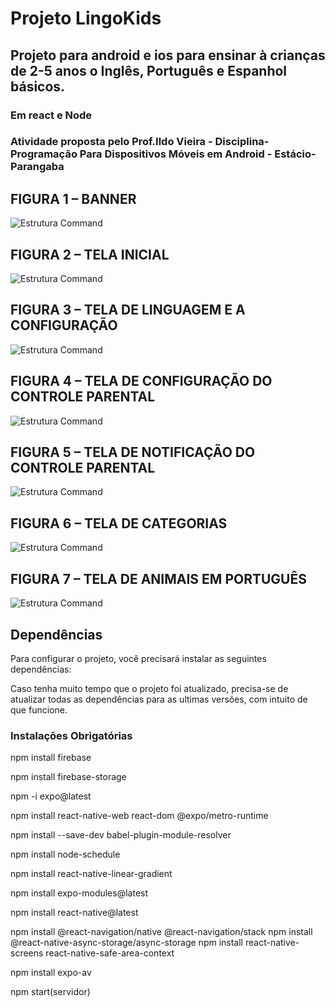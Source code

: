 # Projeto LingoKids
## Projeto para android e ios para ensinar à crianças de 2-5 anos o Inglês, Português e Espanhol básicos.
### Em react e Node

### Atividade proposta pelo Prof.Ildo Vieira - Disciplina-Programação Para Dispositivos Móveis em Android - Estácio-Parangaba

## FIGURA 1  – BANNER
![Estrutura Command](https://github.com/LaisGLima/LingoKids/blob/main/imagensReadme/BannerLingoKids.jpg)

## FIGURA 2  – TELA INICIAL
![Estrutura Command](https://github.com/LaisGLima/LingoKids/blob/main/imagensReadme/Inicial.jpg)

## FIGURA 3  – TELA DE LINGUAGEM E A CONFIGURAÇÃO
![Estrutura Command](https://github.com/LaisGLima/LingoKids/blob/main/imagensReadme/linguagem.jpg)

## FIGURA 4  – TELA DE CONFIGURAÇÃO DO CONTROLE PARENTAL
![Estrutura Command](https://github.com/LaisGLima/LingoKids/blob/main/imagensReadme/notificacao.jpg)

## FIGURA 5  – TELA DE NOTIFICAÇÃO DO CONTROLE PARENTAL
![Estrutura Command](https://github.com/LaisGLima/LingoKids/blob/main/imagensReadme/controleparental.jpg)

## FIGURA 6  – TELA DE CATEGORIAS
![Estrutura Command](https://github.com/LaisGLima/LingoKids/blob/main/imagensReadme/Categorias.jpg)

## FIGURA 7  – TELA DE ANIMAIS EM PORTUGUÊS
![Estrutura Command](https://github.com/LaisGLima/LingoKids/blob/main/imagensReadme/TelaAlimentoPT.jpg)

## Dependências

Para configurar o projeto, você precisará instalar as seguintes dependências:

Caso tenha muito tempo que o projeto foi atualizado, precisa-se de atualizar todas as dependências para as ultimas versões, com intuito de que funcione.

### Instalações Obrigatórias 


npm install firebase

npm install firebase-storage

npm -i expo@latest

npm install react-native-web react-dom @expo/metro-runtime

npm install --save-dev babel-plugin-module-resolver

npm install node-schedule

npm install react-native-linear-gradient

npm install expo-modules@latest

npm install react-native@latest

npm install @react-navigation/native @react-navigation/stack
npm install @react-native-async-storage/async-storage
npm install react-native-screens react-native-safe-area-context

npm install expo-av


npm start(servidor)
